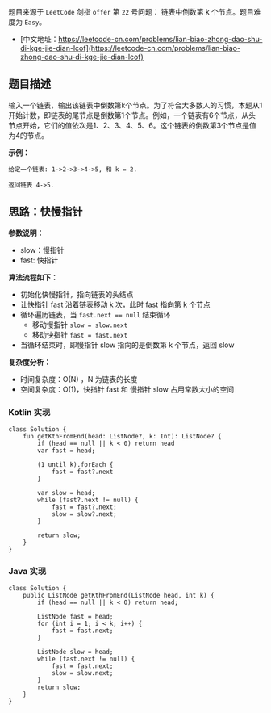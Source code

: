 题目来源于 `LeetCode` 剑指 `offer` 第 `22` 号问题： 链表中倒数第 k 个节点。题目难度为 `Easy`。

* [中文地址：https://leetcode-cn.com/problems/lian-biao-zhong-dao-shu-di-kge-jie-dian-lcof](https://leetcode-cn.com/problems/lian-biao-zhong-dao-shu-di-kge-jie-dian-lcof)

## 题目描述

输入一个链表，输出该链表中倒数第k个节点。为了符合大多数人的习惯，本题从1开始计数，即链表的尾节点是倒数第1个节点。例如，一个链表有6个节点，从头节点开始，它们的值依次是1、2、3、4、5、6。这个链表的倒数第3个节点是值为4的节点。

**示例：**

```
给定一个链表: 1->2->3->4->5, 和 k = 2.

返回链表 4->5.
```

## 思路：快慢指针

**参数说明：**

* slow：慢指针
* fast: 快指针

**算法流程如下：**

* 初始化快慢指针，指向链表的头结点
* 让快指针 fast 沿着链表移动 k 次，此时 fast 指向第 k 个节点
* 循环遍历链表，当 `fast.next == null`  结束循环
    * 移动慢指针 `slow = slow.next` 
    * 移动快指针 `fast = fast.next`
* 当循环结束时，即慢指针 slow 指向的是倒数第 k 个节点，返回 slow

**复杂度分析：**

* 时间复杂度：O(N) ，N 为链表的长度
* 空间复杂度：O(1)，快指针 fast 和 慢指针 slow 占用常数大小的空间

<!-- tabs:start -->

### **Kotlin 实现**

```
class Solution {
    fun getKthFromEnd(head: ListNode?, k: Int): ListNode? {
        if (head == null || k < 0) return head
        var fast = head;

        (1 until k).forEach {
            fast = fast?.next
        }

        var slow = head;
        while (fast?.next != null) {
            fast = fast?.next;
            slow = slow?.next;
        }

        return slow;
    }
}
```

### **Java 实现**

```
class Solution {
    public ListNode getKthFromEnd(ListNode head, int k) {
        if (head == null || k < 0) return head;

        ListNode fast = head;
        for (int i = 1; i < k; i++) {
            fast = fast.next;
        }

        ListNode slow = head;
        while (fast.next != null) {
            fast = fast.next;
            slow = slow.next;
        }
        return slow;
    }
}
```


<!-- tabs:end -->

